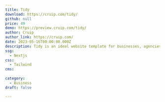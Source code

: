 ```yaml
---
title: Tidy
download: https://cruip.com/tidy/
github: null
price: 49
demo: https://preview.cruip.com/tidy/
author: Cruip
author_link: https://cruip.com/
date: 2023-05-16T00:00:00.000Z
description: Tidy is an ideal website template for businesses, agencies, and startups looking to make a professional, lasting impression.
ssg:
  - Nextjs
css:
  - Tailwind
cms:
  
category:
  - Business
draft: false

---
```

